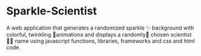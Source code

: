 # Sparkle-Scientist
A web application that generates a randomized sparkle ✨ background with colorful, twinkling 🌌animations and displays a randomly🧩 chosen scientist👨‍🔬 name using javascript functions, libraries, frameworks and css and html code.
